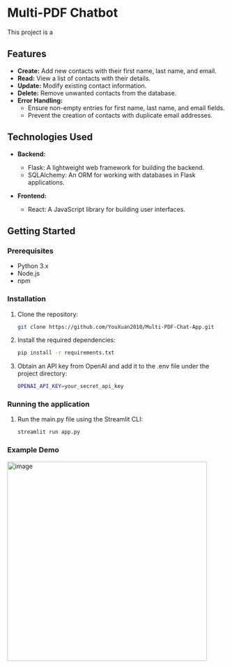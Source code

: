 # Multi-PDF Chatbot

This project is a 

## Features

- **Create:** Add new contacts with their first name, last name, and email.
- **Read:** View a list of contacts with their details.
- **Update:** Modify existing contact information.
- **Delete:** Remove unwanted contacts from the database.
- **Error Handling:**
  - Ensure non-empty entries for first name, last name, and email fields.
  - Prevent the creation of contacts with duplicate email addresses.

## Technologies Used

- **Backend:**
  - Flask: A lightweight web framework for building the backend.
  - SQLAlchemy: An ORM for working with databases in Flask applications.

- **Frontend:**
  - React: A JavaScript library for building user interfaces.

## Getting Started

### Prerequisites

- Python 3.x
- Node.js
- npm

### Installation

1. Clone the repository:

   ```bash
   git clone https://github.com/YouXuan2010/Multi-PDF-Chat-App.git
   ```

2. Install the required dependencies:
   ```bash
   pip install -r requirements.txt
   ```
   
3. Obtain an API key from OpenAI and add it to the .env file under the project directory:
   ```bash
   OPENAI_API_KEY=your_secret_api_key
   ```

### Running the application

1. Run the main.py file using the Streamlit CLI:
   ```bash
   streamlit run app.py
   ```
### Example Demo

<img width="458" alt="image" src="https://github.com/YouXuan2010/Multi-PDF-Chat-App/assets/100280753/6df32cff-2ef5-469a-b26f-e2606d6590e7">

